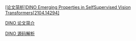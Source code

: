 [[论文简析]DINO Emerging Properties in SelfSupervised Vision Transformers[2104.14294]](https://www.bilibili.com/video/BV1H54y157kj/?spm_id_from=333.337.search-card.all.click&vd_source=a1be939c65919194c77b8a6a36c14a6e)

[DINO 论文简介](https://www.bilibili.com/video/BV1p24y1t7tF/?spm_id_from=333.337.search-card.all.click&vd_source=a1be939c65919194c77b8a6a36c14a6e)

[DINO 源码解析](https://www.bilibili.com/video/BV1hm4y1J7Kg/?spm_id_from=333.337.search-card.all.click&vd_source=a1be939c65919194c77b8a6a36c14a6e)
